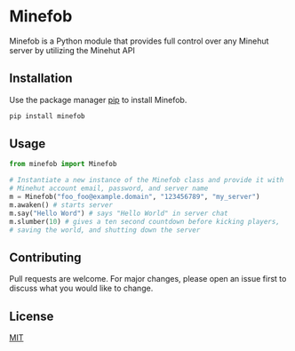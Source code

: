 # Minefob

Minefob is a Python module that provides full control
over any Minehut server by utilizing the Minehut API

## Installation

Use the package manager [pip](https://pypi.org/project/minefob) to install Minefob.

```bash
pip install minefob
```

## Usage

```python
from minefob import Minefob

# Instantiate a new instance of the Minefob class and provide it with
# Minehut account email, password, and server name
m = Minefob("foo_foo@example.domain", "123456789", "my_server")
m.awaken() # starts server
m.say("Hello Word") # says "Hello World" in server chat
m.slumber(10) # gives a ten second countdown before kicking players,
# saving the world, and shutting down the server
```

## Contributing
Pull requests are welcome. For major changes, please open an issue first to discuss what you would like to change.

## License
[MIT](https://choosealicense.com/licenses/mit/)
